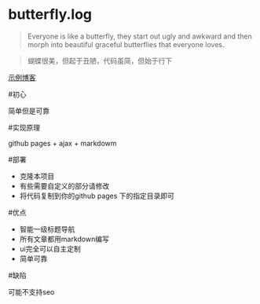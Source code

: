 butterfly.log
=============

>Everyone is like a butterfly, they start out ugly and awkward and then morph into beautiful graceful butterflies that everyone loves. 

>蝴蝶很美，但起于丑陋，代码虽简，但始于行下

[示例博客](http://gowithwind.github.io/blog/)

#初心

简单但是可靠

#实现原理

github pages + ajax + markdowm

#部署

- 克隆本项目
- 有些需要自定义的部分请修改
- 将代码复制到你的github pages 下的指定目录即可

#优点

- 智能一级标题导航
- 所有文章都用markdown编写
- ui完全可以自主定制
- 简单可靠

#缺陷

可能不支持seo
